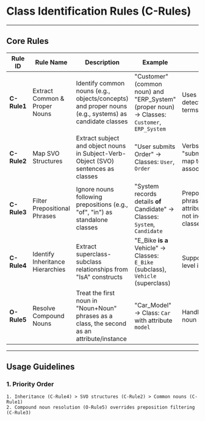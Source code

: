 # Class Identification Rules (C-Rules)

---

## Core Rules

| Rule ID    | Rule Name                          | Description                                                                 | Example                                                                 | Notes                                                                 |
|------------|------------------------------------|-----------------------------------------------------------------------------|-------------------------------------------------------------------------|-----------------------------------------------------------------------|
| ​**C-Rule1**​ | Extract Common & Proper Nouns     | Identify common nouns (e.g., objects/concepts) and proper nouns (e.g., systems) as candidate classes | "Customer" (common noun) and "ERP_System" (proper noun) → Classes: `Customer`, `ERP_System` | Uses NLP tools to detect noun-based terms                           |
| ​**C-Rule2**​ | Map SVO Structures                | Extract subject and object nouns in Subject-Verb-Object (SVO) sentences as classes | "User submits Order" → Classes: `User`, `Order`                        | Verbs (e.g., "submits") may map to methods or associations           |
| ​**C-Rule3**​ | Filter Prepositional Phrases       | Ignore nouns following prepositions (e.g., "of", "in") as standalone classes | "System records details ​**of**​ Candidate" → Classes: `System`, `Candidate` | Prepositional phrases modify attributes/methods, not independent classes |
| ​**C-Rule4**​ | Identify Inheritance Hierarchies  | Extract superclass-subclass relationships from "IsA" constructs             | "E_Bike ​**is a**​ Vehicle" → Classes: `E_Bike` (subclass), `Vehicle` (superclass) | Supports multi-level inheritance                                   |
| ​**O-Rule5**​ | Resolve Compound Nouns            | Treat the first noun in "Noun+Noun" phrases as a class, the second as an attribute/instance | "Car_Model" → Class: `Car` with attribute `model`                       | Handles nested noun structures                                      |

---

## Usage Guidelines

### 1. Priority Order
```text
1. Inheritance (C-Rule4) > SVO structures (C-Rule2) > Common nouns (C-Rule1)
2. Compound noun resolution (O-Rule5) overrides preposition filtering (C-Rule3)